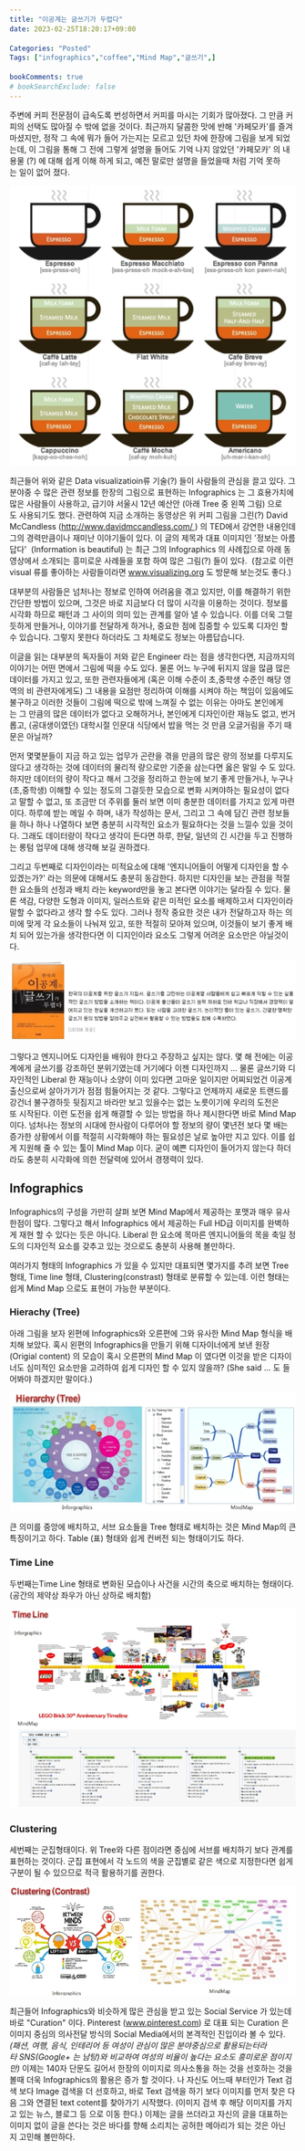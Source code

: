 ```yaml
---
title: "이공계는 글쓰기가 두렵다"
date: 2023-02-25T18:20:17+09:00

Categories: "Posted"
Tags: ["infographics","coffee","Mind Map","글쓰기",]

bookComments: true
# bookSearchExclude: false
---
```

주변에 커피 전문점이 급속도록 번성하면서 커피를 마시는 기회가 많아졌다. 그 만큼 커피의 선택도 많아질 수 밖에 없을 것이다. 최근까지 달콤한 맛에 반해 '카페모카'를 즐겨 마셨지만, 정작 그 속에 뭐가 들어 가는지는 모르고 있던 차에 한장에 그림을 보게 되었는데, 이 그림을 통해 그 전에 그렇게 설명을 들어도 기억 나지 않았던 '카페모카' 의 내용물 (?) 에 대해 쉽게 이해 하게 되고, 예전 말로만 설명을 들었을때 처럼 기억 못하는 일이 없어 졌다.

![coffee image](coffee1.png "출처:David McCandless")

최근들어 위와 같은 Data visualizatioin류 기술(?) 들이 사람들의 관심을 끌고 있다. 그 분야중 수 많은 관련 정보를 한장의 그림으로 표현하는 Infographics 는 그 효용가치에 많은 사람들이 사용하고, 급기야 서울시 12년 예산안 (아래 Tree 중 왼쪽 그림) 으로도 사용되기도 했다. 관련하여 지금 소개하는 동영상은 위 커피 그림을 그린(?) David McCandless (http://www.davidmccandless.com/ ) 의 TED에서 강연한 내용인데 그의 경력만큼이나 재미난 이야기들이 있다. 이 글의 제목과 대표 이미지인 '정보는 아름답다'  (Information is beautiful) 는 최근 그의 Infographics 의 사례집으로 아래 동영상에서 소개되는 흥미로운 사례들을 포함 하여 많은 그림(?) 들이 있다.  (참고로 이런 visual 류를 좋아하는 사람들이라면 www.visualizing.org 도 방문해 보는것도 좋다.)  

대부분의 사람들은 넘처나는 정보로 인하여 어려움을 겪고 있지만, 이를 해결하기 위한 간단한 방법이 있으며, 그것은 바로 지금보다 더 많이 시각을 이용하는 것이다. 정보를 시각화 하므로 패턴과 그 사이의 의미 있는 관계를 알아 낼 수 있습니다. 이를 더욱 그럴듯하게 만들거나, 이야기를 전달하게 하거나, 중요한 점에 집중할 수 있도록 디자인 할 수 있습니다. 그렇지 못한다 하더라도 그 차체로도 정보는 아름답습니다.  

이글을 읽는 대부분의 독자들이 저와 같은 Engineer 라는 점을 생각한다면, 지금까지의 이야기는 어떤 면에서 그림에 떡을 수도 있다. 물론 어느 누구에 뒤지지 않을 많큼 많은 데이터를 가지고 있고, 또한 관련자들에게 (혹은 이해 수준이 초,중학생 수준인 해당 영역의 비 관련자에게도) 그 내용을 요점만 정리하여 이해를 시켜야 하는 책임이 있음에도 불구하고 이러한 것들이 그림에 떡으로 밖에 느껴질 수 없는 이유는 아마도 본인에게는 그 만큼의 많은 데이터가 없다고 오해하거나, 본인에게 디자인이란 재능도 없고, 번거롭고, (공대생이였던) 대학시절 인문대 식당에서 밥을 먹는 것 만큼 오글거림을 주기 때문은 아닐까?  

먼저 몇몇분들이 지금 하고 있는 업무가 곤란을 겪을 만큼의 많은 량의 정보를 다루지도 않다고 생각하는 것에 데이터의 물리적 량으로만 기준을 삼는다면 옳은 말일 수 도 있다. 하지만 데이터의 량이 작다고 해서 그것을 정리하고 한눈에 보기 좋게 만들거나, 누구나 (초,중학생) 이해할 수 있는 정도의 그걸듯한 모습으로 변화 시켜야하는 필요성이 없다고 말할 수 없고, 또 조금만 더 주위를 둘러 보면 이미 충분한 데이터를 가지고 있게 마련이다. 하루에 받는 메일 수 하며, 내가 작성하는 문서, 그리고 그 속에 담긴 관련 정보들을 하나 하나 나열하다 보면 충분히 시각적인 요소가 필요하다는 것을 느낄수 있을 것이다. 그래도 데이터량이 작다고 생각이 든다면 하루, 한달, 일년의 긴 시간을 두고 진행하는 롱텀 업무에 대해 생각해 보길 권하겠다.  

그리고 두번째로 디자인이라는 미적요소에 대해 '엔지니어들이 어떻게 디자인을 할 수 있겠는가?' 라는 의문에 대해서도 충분히 동감한다. 하지만 디자인을 보는 관점을 적절한 요소들의 선정과 배치 라는 keyword만을 놓고 본다면 이야기는 달라질 수 있다. 물론 색감, 다양한 도형과 이미지, 일러스트와 같은 미적인 요소를 배제하고서 디자인이라 말할 수 없다라고 생각 할 수도 있다. 그러나 정작 중요한 것은 내가 전달하고자 하는 의미에 맞게 각 요소들이 나눠져 있고, 또한 적절히 모아져 있으며, 이것들이 보기 좋게 배치 되어 있는가을 생각한다면 이 디지인이라 요소도 그렇게 어려운 요소만은 아닐것이다.  

![책이미지](coffee2.png "책, 한국의 이공계는 글쓰기가 두렵다")

그렇다고 엔지니어도 디자인을 배워야 한다고 주장하고 싶지는 않다. 몇 해 전에는 이공계에게 글쓰기를 강조하던 분위기였는데 거기에다 이젠 디자인까지 ... 물론 글쓰기와 디자인적인 Liberal 한 재능이나 소양이 이미 있다면 고마운 일이지만 어찌되었건 이공계 출신으로써 살아가기가 점점 힘들어지는 것 같다. 그렇다고 언제까지 새로운 트랜드를 강건너 불구경하듯 뒷짐지고 바라만 보고 있을수는 없는 노릇이기에 우리의 도전은 또 시작된다. 이런 도전을 쉽게 해결할 수 있는 방법을 하나 제시한다면 바로 Mind Map 이다. 넘처나는 정보의 시대에 한사람이 다루어야 할 정보의 량이 몇년전 보다 몇 배는 증가한 상황에서 이를 적절히 시각화해야 하는 필요성은 날로 높아만 지고 있다. 이를 쉽게 지원해 줄 수 있는 툴이 Mind Map 이다. 굳이 예쁜 디자인이 들어가지 않는다 하더라도 충분히 시각화에 의한 전달력에 있어서 경쟁력이 있다.  

## Infographics
Infographics의 구성을 가만히 살펴 보면 Mind Map에서 제공하는 포맷과 매우 유사한점이 많다. 그렇다고 해서 Infographics 에서 제공하는 Full HD급 이미지를 완벽하게 재현 할 수 있다는 듯은 아니다. Liberal 한 요소에 목마른 엔지니어들의 목을 축일 정도의 디자인적 요소를 갖추고 있는 것으로도 충분히 사용해 볼만하다.  

여러가지 형태의 Infographics 가 있을 수 있지만 대표되면 몇가지를 추려 보면 Tree 형태, Time line 형태, Clustering(constrast) 형태로 분류할 수 있는데. 이런 형태는 쉽게 Mind Map 으로도 표현이 가능한 부분이다. 

### Hierachy (Tree)
아래 그림을 보자 왼편에 Infographics와 오른편에 그와 유사한 Mind Map 형식을 배치해 보았다. 혹시 왼편의 Infographics을 만들기 위해 디자이너에게 보낸 원장(Origial content) 의 모습이 혹시 오른편의 Mind Map 이 였다면 이것을 받은 디자이너도 심미적인 요소만을 고려하여 쉽게 디자인 할 수 있지 않을까? (She said ... 도 들어봐야 하겠지만 말이다.)  

![마인드맵 이미지](coffee3.png "트리 마인드 맵")

큰 의미를 중앙에 배치하고, 서브 요소들을 Tree 형태로 배치하는 것은 Mind Map의 큰 특징이기고 하다. Table (표) 형태와 쉽게 컨버전 되는 형태이기도 하다. 

### Time Line
두번째는Time Line 형태로 변화된 모습이나 사건을 시간의 축으로 배치하는 형태이다. (공간의 제약상 좌우가 아닌 상하로 배치함)

![마이드맵 이미지](coffee4.png "타임라인 마인드 맵")

### Clustering
세번째는 군집형태이다. 위 Tree와 다른 점이라면 중심에 서브를 배치하기 보다 관계를 표현하는 것이다. 군집 표현에서 각 노드의 색을 군집별로 같은 색으로 지정한다면 쉽게 구분이 될 수 있으므로 적극 활용하기를 권한다.  

![마인드맵 이미지](coffee5.png "군집 마인드 맵")

최근들어 Infographics와 비슷하게 많은 관심을 받고 있는 Social Service 가 있는데 바로 "Curation" 이다. Pinterest (www.pinterest.com) 로 대표 되는 Curation 은 이미지 중심의 의사전달 방식의 Social Media에서의 본격적인 진입이라 볼 수 있다. *(패션, 여행, 음식, 인테리어 등 여성이 관심이 많은 분야중심으로 활용되는터라 타 SNS(Google+ 는 남탕)와 비교하여 여성의 비율이 높다는 요소도 흥미로운 점이지만)* 이제는 140자 단문도 길어서 한장의 이미지로 의사소통을 하는 것을 선호하는 것을 볼때 더욱 Infographics의 활용은 증가 할 것이다. 나 자신도 어느때 부터인가 Text 검색 보다 Image 검색을 더 선호하고, 바로 Text 검색을 하기 보다 이미지를 먼저 찾은 다음 그와 연결된 text cotent를 찾아가기 시작했다. (이미지 검색 후 해당 이미지를 가지고 있는 뉴스, 블로그 등 으로 이동 한다.) 이제는 글을 쓰더라고 자신의 글을 대표하는 이미지 없이 글을 쓴다는 것은 바다를 향해 소리치는 공허한 메아리가 되는 것은 아닌지 고민해 볼만하다. 